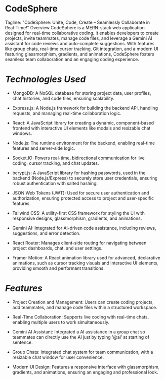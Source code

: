 # CodeSphere
Tagline: "CodeSphere: Unite, Code, Create – Seamlessly Collaborate in Real-Time!"
Overview
CodeSphere is a MERN-stack web application designed for real-time collaborative coding. It enables developers to create projects, invite teammates, manage code files, and leverage a Gemini AI assistant for code reviews and auto-complete suggestions. With features like group chats, real-time cursor tracking, Git integration, and a modern UI featuring glassmorphism, gradients, and animations, CodeSphere fosters seamless team collaboration and an engaging coding experience.

# *Technologies Used*

* MongoDB: A NoSQL database for storing project data, user profiles, chat histories, and code files, ensuring scalability.

* Express.js: A Node.js framework for building the backend API, handling requests, and managing real-time collaboration logic.

* React: A JavaScript library for creating a dynamic, component-based frontend with interactive UI elements like modals and resizable chat windows.

* Node.js: The runtime environment for the backend, enabling real-time features and server-side logic.

* Socket.IO: Powers real-time, bidirectional communication for live coding, cursor tracking, and chat updates.

* bcrypt.js: A JavaScript library for hashing passwords, used in the backend (Node.js/Express) to securely store user credentials, ensuring robust authentication with salted hashing.

* JSON Web Tokens (JWT): Used for secure user authentication and authorization, ensuring protected access to project and user-specific features.

* Tailwind CSS: A utility-first CSS framework for styling the UI with responsive designs, glassmorphism, gradients, and animations.

* Gemini AI: Integrated for AI-driven code assistance, including reviews, suggestions, and error detection.

* React Router: Manages client-side routing for navigating between project dashboards, chat, and user settings.

* Framer Motion: A React animation library used for advanced, declarative animations, such as cursor tracking visuals and interactive UI elements, providing smooth and performant transitions.


# *Features*

* Project Creation and Management: Users can create coding projects, add teammates, and manage code files within a structured workspace.

* Real-Time Collaboration: Supports live coding with real-time chats, enabling multiple users to work simultaneously.

* Gemini AI Assistant: Integrated a AI assistance in a group chat so teammates can directly use the AI just by typing '@ai' at starting of sentence.

* Group Chats: Integrated chat system for team communication, with a resizable chat window for user convenience.

* Modern UI Design: Features a responsive interface with glassmorphism, gradients, and animations, ensuring an engaging and professional look.



